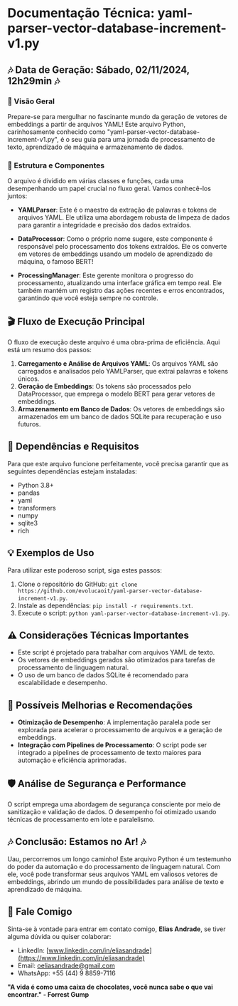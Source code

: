 # **Documentação Técnica: yaml-parser-vector-database-increment-v1.py**

## 🎶 **Data de Geração: Sábado, 02/11/2024, 12h29min** 🎶

### 🎸 Visão Geral

Prepare-se para mergulhar no fascinante mundo da geração de vetores de embeddings a partir de arquivos YAML! Este arquivo Python, carinhosamente conhecido como "yaml-parser-vector-database-increment-v1.py", é o seu guia para uma jornada de processamento de texto, aprendizado de máquina e armazenamento de dados.

### 🤖 Estrutura e Componentes

O arquivo é dividido em várias classes e funções, cada uma desempenhando um papel crucial no fluxo geral. Vamos conhecê-los juntos:

- **YAMLParser**: Este é o maestro da extração de palavras e tokens de arquivos YAML. Ele utiliza uma abordagem robusta de limpeza de dados para garantir a integridade e precisão dos dados extraídos.

- **DataProcessor**: Como o próprio nome sugere, este componente é responsável pelo processamento dos tokens extraídos. Ele os converte em vetores de embeddings usando um modelo de aprendizado de máquina, o famoso BERT!

- **ProcessingManager**: Este gerente monitora o progresso do processamento, atualizando uma interface gráfica em tempo real. Ele também mantém um registro das ações recentes e erros encontrados, garantindo que você esteja sempre no controle.

## 🎬 Fluxo de Execução Principal

O fluxo de execução deste arquivo é uma obra-prima de eficiência. Aqui está um resumo dos passos:

1. **Carregamento e Análise de Arquivos YAML**: Os arquivos YAML são carregados e analisados pelo YAMLParser, que extrai palavras e tokens únicos.
2. **Geração de Embeddings**: Os tokens são processados pelo DataProcessor, que emprega o modelo BERT para gerar vetores de embeddings.
3. **Armazenamento em Banco de Dados**: Os vetores de embeddings são armazenados em um banco de dados SQLite para recuperação e uso futuros.

## 🔬 Dependências e Requisitos

Para que este arquivo funcione perfeitamente, você precisa garantir que as seguintes dependências estejam instaladas:

- Python 3.8+
- pandas
- yaml
- transformers
- numpy
- sqlite3
- rich

## 💡 Exemplos de Uso

Para utilizar este poderoso script, siga estes passos:

1. Clone o repositório do GitHub: `git clone https://github.com/evolucaoit/yaml-parser-vector-database-increment-v1.py`.
2. Instale as dependências: `pip install -r requirements.txt`.
3. Execute o script: `python yaml-parser-vector-database-increment-v1.py`.

## ⚠️ Considerações Técnicas Importantes

- Este script é projetado para trabalhar com arquivos YAML de texto.
- Os vetores de embeddings gerados são otimizados para tarefas de processamento de linguagem natural.
- O uso de um banco de dados SQLite é recomendado para escalabilidade e desempenho.

## 🚀 Possíveis Melhorias e Recomendações

- **Otimização de Desempenho**: A implementação paralela pode ser explorada para acelerar o processamento de arquivos e a geração de embeddings.
- **Integração com Pipelines de Processamento**: O script pode ser integrado a pipelines de processamento de texto maiores para automação e eficiência aprimoradas.

## 🛡️ Análise de Segurança e Performance

O script emprega uma abordagem de segurança consciente por meio de sanitização e validação de dados. O desempenho foi otimizado usando técnicas de processamento em lote e paralelismo.

## 🎶 **Conclusão: Estamos no Ar!** 🎶

Uau, percorremos um longo caminho! Este arquivo Python é um testemunho do poder da automação e do processamento de linguagem natural. Com ele, você pode transformar seus arquivos YAML em valiosos vetores de embeddings, abrindo um mundo de possibilidades para análise de texto e aprendizado de máquina.

## 🤝 Fale Comigo

Sinta-se à vontade para entrar em contato comigo, **Elias Andrade**, se tiver alguma dúvida ou quiser colaborar:

- LinkedIn: [www.linkedin.com/in/eliasandrade](https://www.linkedin.com/in/eliasandrade)
- Email: oeliasandrade@gmail.com
- WhatsApp: +55 (44) 9 8859-7116

**"A vida é como uma caixa de chocolates, você nunca sabe o que vai encontrar." - Forrest Gump**